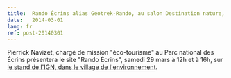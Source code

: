 ```yaml
---
title:  Rando Écrins alias Geotrek-Rando, au salon Destination nature, samedi 29 mars, à Paris
date:   2014-03-01
lang: fr
ref: post-20140301
---
```


Pierrick Navizet, chargé de mission "éco-tourisme" au Parc national des Écrins présentera le site "Rando Écrins", samedi 29 mars à 12h et à 16h, sur <a target="_blank" href="http://makina-corpus.com/blog/societe/2014/rando-ecrins-au-salon-salon-destination-nature-samedi-29-mars-a-paris">le stand de l'IGN, dans le village de l'environnement</a>.